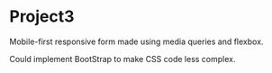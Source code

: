 # Project3
 
 Mobile-first responsive form made using media queries and flexbox. 

 Could implement BootStrap to make CSS code less complex. 
